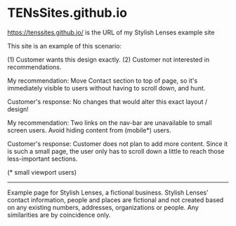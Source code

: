 # TENsSites.github.io
https://tenssites.github.io/ is the URL of my Stylish Lenses example site

 This site is an example of this scenario:

(1) Customer wants this design exactly.
(2) Customer not interested in recommendations.

My recommendation:
  Move Contact section to top of page,
  so it's immediately visible to users without having to scroll down,
  and hunt.
    
Customer's response:
  No changes that would alter this exact layout / design!

My recommendation:
  Two links on the nav-bar are unavailable to small screen users.
  Avoid hiding content from (mobile*) users.

Customer's response:
  Customer does not plan to add more content. Since it is 
  such a small page, the user only has to scroll down a little to
reach those less-important sections.



(* small viewport users)
  
__________________________________________  
  Example page for Stylish Lenses, a fictional business.
  Stylish Lenses' contact information, people
 and places are fictional and not created
based on any existing numbers, addresses, organizations
or people. Any similarities are by coincidence only.
